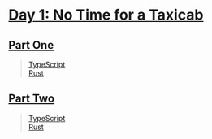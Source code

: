 # [Day 1: No Time for a Taxicab](https://adventofcode.com/2016/day/1)

## [Part One](https://adventofcode.com/2016/day/1#part1)

> [TypeScript](/solutions/typescript/2016/01/src/p1.ts)\
> [Rust](/solutions/rust/2016/01/src/lib.rs)

## [Part Two](https://adventofcode.com/2016/day/1#part2)

> [TypeScript](/solutions/typescript/2016/01/src/p2.ts)\
> [Rust](/solutions/rust/2016/01/src/lib.rs)
